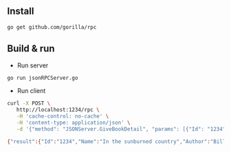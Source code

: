 ## Install
```bash
go get github.com/gorilla/rpc
```

## Build & run

* Run server
```bash
go run jsonRPCServer.go
```

* Run client
```bash
curl -X POST \
   http://localhost:1234/rpc \
   -H 'cache-control: no-cache' \
   -H 'content-type: application/json' \
   -d '{"method": "JSONServer.GiveBookDetail", "params": [{"Id": "1234"}],"id": "1"}'

{"result":{"Id":"1234","Name":"In the sunburned country","Author":"Bill Bryson"},"error":null,"id":"1"}
```
